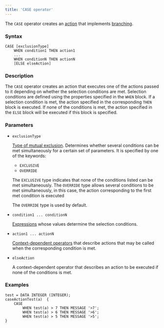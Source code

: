 ```yaml
---
title: 'CASE operator'
---
```


The `CASE` operator creates an [action](Actions.md) that implements [branching](Branching_CASE_IF_MULTI.md).

### Syntax 

    CASE [exclusionType]
        WHEN condition1 THEN action1
        ...
        WHEN conditionN THEN actionN
        [ELSE elseAction]

### Description

The `CASE` operator creates an action that executes one of the actions passed to it depending on whether the selection conditions are met. Selection conditions are defined using the properties specified in the `WHEN` block. If a selection condition is met, the action specified in the corresponding `THEN` block is executed. If none of the conditions is met, the action specified in the `ELSE` block will be executed if this block is specified.

### Parameters

- `exclusionType`

    [Type of mutual exclusion](Branching_CASE_IF_MULTI.md#exclusive). Determines whether several conditions can be met simultaneously for a certain set of parameters. It is specified by one of the keywords:

    - `EXCLUSIVE`
    - `OVERRIDE`

  The `EXCLUSIVE` type indicates that none of the conditions listed can be met simultaneously. The `OVERRIDE` type allows several conditions to be met simultaneously, in this case, the action corresponding to the first met condition is executed

    The `OVERRIDE` type is used by default.

- `condition1 ... conditionN`

    [Expressions](Expression.md) whose values determine the selection conditions. 

- `action1 ... actionN`

    [Context-dependent operators](Action_operators.md#contextdependent) that describe actions that may be called when the corresponding condition is met.

- `elseAction`

    A context-dependent operator that describes an action to be executed if none of the conditions is met. 

### Examples

```lsf
test = DATA INTEGER (INTEGER);
caseActionTest(a)  {
    CASE
        WHEN test(a) > 7 THEN MESSAGE '>7';
        WHEN test(a) > 6 THEN MESSAGE '>6';
        WHEN test(a) > 5 THEN MESSAGE '>5';
}
```
